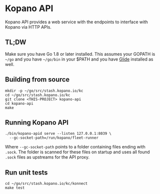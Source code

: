 # Kopano API

Kopano API provides a web service with the endpoints to interface with Kopano
via HTTP APIs.

## TL;DW

Make sure you have Go 1.8 or later installed. This assumes your GOPATH is `~/go` and
you have `~/go/bin` in your $PATH and you have [Glide](https://github.com/Masterminds/glide)
installed as well.

## Building from source

```
mkdir -p ~/go/src/stash.kopano.io/kc
cd ~/go/src/stash.kopano.io/kc
git clone <THIS-PROJECT> kopano-api
cd kopano-api
make
```

## Running Kopano API

```
./bin/kopano-apid serve --listen 127.0.0.1:8039 \
  --gc-socket-path=/run/kopano/fleet-runner
```

Where `--gc-socket-path` points to a folder containing files ending with `.sock`.
The folder is scanned for these files on startup and uses all found `.sock` files
as upstreams for the API proxy.

## Run unit tests

```
cd ~/go/src/stash.kopano.io/kc/konnect
make test
```
